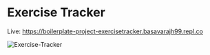 # Exercise Tracker

Live: https://boilerplate-project-exercisetracker.basavarajh99.repl.co

![Exercise-Tracker](https://user-images.githubusercontent.com/106008685/191921609-86356f1f-0c26-4033-a59e-5e06314067be.png)

